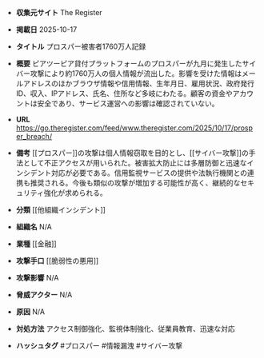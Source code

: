 - **収集元サイト**
The Register

- **掲載日**
2025-10-17

- **タイトル**
プロスパー被害者1760万人記録

- **概要**
ピアツーピア貸付プラットフォームのプロスパーが九月に発生したサイバー攻撃により約1760万人の個人情報が流出した。影響を受けた情報はメールアドレスのほかブラウザ情報や信用情報、生年月日、雇用状況、政府発行ID、収入、IPアドレス、氏名、住所など多岐にわたる。顧客の資金やアカウントは安全であり、サービス運営への影響は確認されていない。

- **URL**
https://go.theregister.com/feed/www.theregister.com/2025/10/17/prosper_breach/

- **備考**
[[プロスパー]]の攻撃は個人情報窃取を目的とし、[[サイバー攻撃]]の手法として不正アクセスが用いられた。被害拡大防止には多層防御と迅速なインシデント対応が必要である。信用監視サービスの提供や法執行機関との連携も推奨される。今後も類似の攻撃が増加する可能性が高く、継続的なセキュリティ強化が求められる。

- **分類**
[[他組織インシデント]]

- **組織名**
N/A

- **業種**
[[金融]]

- **攻撃手口**
[[脆弱性の悪用]]

- **攻撃影響**
N/A

- **脅威アクター**
N/A

- **原因**
N/A

- **対処方法**
アクセス制御強化、監視体制強化、従業員教育、迅速な対応

- **ハッシュタグ**
#プロスパー #情報漏洩 #サイバー攻撃
